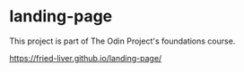 # landing-page

This project is part of The Odin Project's foundations course.

https://fried-liver.github.io/landing-page/